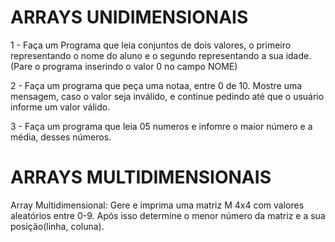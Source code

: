 # ARRAYS UNIDIMENSIONAIS
 <p> 1 - Faça um Programa que leia conjuntos de dois valores, o primeiro representando o nome do aluno e o segundo
	representando a sua idade. (Pare o programa inserindo o valor 0 no campo NOME) </p>

<p>2 - Faça um programa que peça uma notaa, entre 0 de 10. Mostre uma mensagem, caso o valor seja inválido, e continue pedindo até que o usuário informe um valor válido.</p>

<p>3 -  Faça um programa que leia 05 numeros e infomre o maior número e a média, desses números.</p>

# ARRAYS MULTIDIMENSIONAIS
<p> Array Multidimensional: Gere e imprima uma matriz M 4x4 com valores aleatórios entre 0-9. Após isso determine o menor número da matriz e a sua posição(linha, coluna).</p>
